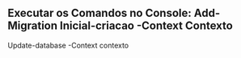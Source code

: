 Executar os Comandos no Console:
Add-Migration Inicial-criacao -Context Contexto
-----------------------------------------------
Update-database -Context contexto
